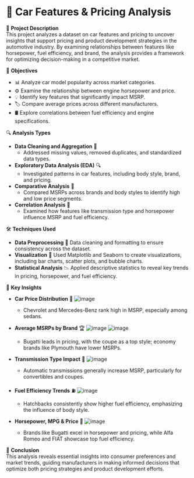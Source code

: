 # 🚗 Car Features & Pricing Analysis

📄 **Project Description**  
This project analyzes a dataset on car features and pricing to uncover insights that support pricing and product development strategies in the automotive industry. By examining relationships between features like horsepower, fuel efficiency, and brand, the analysis provides a framework for optimizing decision-making in a competitive market.

🎯 **Objectives**  
- 📊 Analyze car model popularity across market categories.
- ⚙️ Examine the relationship between engine horsepower and price.
- 💡 Identify key features that significantly impact MSRP.
- 🏷️ Compare average prices across different manufacturers.
- 🛢️ Explore correlations between fuel efficiency and engine specifications.

🔍 **Analysis Types**  
- **Data Cleaning and Aggregation** 🧹  
  - Addressed missing values, removed duplicates, and standardized data types.
- **Exploratory Data Analysis (EDA)** 🔍  
  - Investigated patterns in car features, including body style, brand, and pricing.
- **Comparative Analysis** 📏  
  - Compared MSRPs across brands and body styles to identify high and low price segments.
- **Correlation Analysis** 🔗  
  - Examined how features like transmission type and horsepower influence MSRP and fuel efficiency.

🛠️ **Techniques Used**  
- **Data Preprocessing** 🧽 Data cleaning and formatting to ensure consistency across the dataset.
- **Visualization** 🎨 Used Matplotlib and Seaborn to create visualizations, including bar charts, scatter plots, and bubble charts.
- **Statistical Analysis** 📉 Applied descriptive statistics to reveal key trends in pricing, horsepower, and fuel efficiency.

🔑 **Key Insights**  
- **Car Price Distribution** 💸
      ![image](https://github.com/user-attachments/assets/f5ce0f25-45c6-4386-926a-7497ee1d0c79)

  - Chevrolet and Mercedes-Benz rank high in MSRP, especially among sedans.
- **Average MSRPs by Brand** 🏆
    ![image](https://github.com/user-attachments/assets/8fe398cb-ffba-4ce4-97e8-2f7e6fe48dea)
    ![image](https://github.com/user-attachments/assets/0b705fb8-67d7-4340-a149-9c4e095f3ec8)


  - Bugatti leads in pricing, with the coupe as a top style; economy brands like Plymouth have lower MSRPs.
- **Transmission Type Impact** 🚗
      ![image](https://github.com/user-attachments/assets/91ea9604-fe16-408f-a521-c9fbecb73fc3)

  - Automatic transmissions generally increase MSRP, particularly for convertibles and coupes.
- **Fuel Efficiency Trends** ⛽
        ![image](https://github.com/user-attachments/assets/90f58da0-81fa-46fa-b24a-1e86df82b5d2)

  - Hatchbacks consistently show higher fuel efficiency, emphasizing the influence of body style.
- **Horsepower, MPG & Price** 🔋
       ![image](https://github.com/user-attachments/assets/15a94958-464d-4b18-871b-34437d165fc2)

  - Brands like Bugatti excel in horsepower and pricing, while Alfa Romeo and FIAT showcase top fuel efficiency.

🏁 **Conclusion**  
This analysis reveals essential insights into consumer preferences and market trends, guiding manufacturers in making informed decisions that optimize both pricing strategies and product development efforts.
